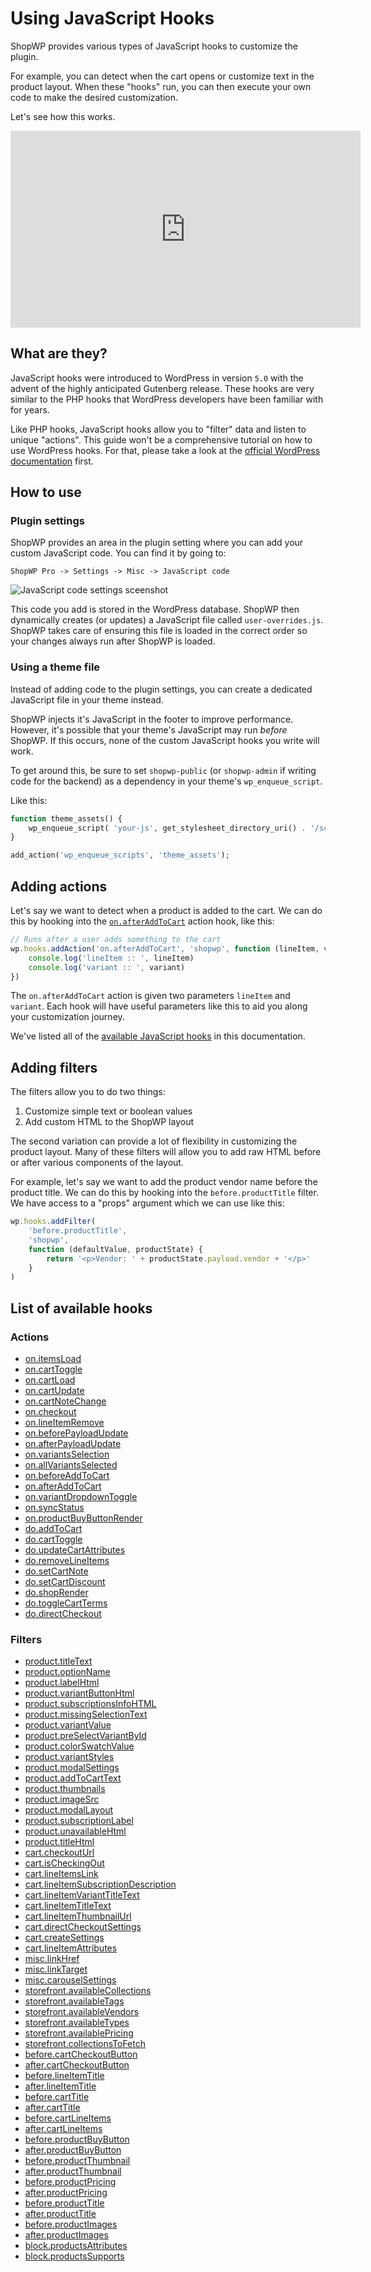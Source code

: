 # Using JavaScript Hooks

ShopWP provides various types of JavaScript hooks to customize the plugin.

For example, you can detect when the cart opens or customize text in the product layout. When these "hooks" run, you can then execute your own code to make the desired customization.

Let's see how this works.

<iframe width="560" height="315" src="https://www.youtube.com/embed/LnRT7f8Tugg?si=8SC_44OehUpcJIe0" title="YouTube video player" frameborder="0" allow="accelerometer; autoplay; clipboard-write; encrypted-media; gyroscope; picture-in-picture; web-share" allowfullscreen></iframe>

## What are they?

JavaScript hooks were introduced to WordPress in version `5.0` with the advent of the highly anticipated Gutenberg release. These hooks are very similar to the PHP hooks that WordPress developers have been familiar with for years.

Like PHP hooks, JavaScript hooks allow you to "filter" data and listen to unique "actions". This guide won't be a comprehensive tutorial on how to use WordPress hooks. For that, please take a look at the [official WordPress documentation](https://developer.wordpress.org/block-editor/packages/packages-hooks/) first.

## How to use

### Plugin settings

ShopWP provides an area in the plugin setting where you can add your custom JavaScript code. You can find it by going to:

`ShopWP Pro -> Settings -> Misc -> JavaScript code`

![JavaScript code settings sceenshot](./assets/javascript-code/javascript-code.png)

This code you add is stored in the WordPress database. ShopWP then dynamically creates (or updates) a JavaScript file called `user-overrides.js`. ShopWP takes care of ensuring this file is loaded in the correct order so your changes always run after ShopWP is loaded.

### Using a theme file

Instead of adding code to the plugin settings, you can create a dedicated JavaScript file in your theme instead.

ShopWP injects it's JavaScript in the footer to improve performance. However, it's possible that your theme's JavaScript may run _before_ ShopWP. If this occurs, none of the custom JavaScript hooks you write will work.

To get around this, be sure to set `shopwp-public` (or `shopwp-admin` if writing code for the backend) as a dependency in your theme's `wp_enqueue_script`.

Like this:

```php
function theme_assets() {
	wp_enqueue_script( 'your-js', get_stylesheet_directory_uri() . '/scripts.js', ['shopwp-public'], '', true);
}

add_action('wp_enqueue_scripts', 'theme_assets');
```

## Adding actions

Let's say we want to detect when a product is added to the cart. We can do this by hooking into the [`on.afterAddToCart`](/javascript-actions#onafteraddtocart) action hook, like this:

```js
// Runs after a user adds something to the cart
wp.hooks.addAction('on.afterAddToCart', 'shopwp', function (lineItem, variant) {
	console.log('lineItem :: ', lineItem)
	console.log('variant :: ', variant)
})
```

The `on.afterAddToCart` action is given two parameters `lineItem` and `variant`. Each hook will have useful parameters like this to aid you along your customization journey.

We've listed all of the [available JavaScript hooks](#list-of-available-hooks) in this documentation.

## Adding filters

The filters allow you to do two things:

1. Customize simple text or boolean values
2. Add custom HTML to the ShopWP layout

The second variation can provide a lot of flexibility in customizing the product layout. Many of these filters will allow you to add raw HTML before or after various components of the layout.

For example, let's say we want to add the product vendor name before the product title. We can do this by hooking into the `before.productTitle` filter. We have access to a "props" argument which we can use like this:

```js
wp.hooks.addFilter(
	'before.productTitle',
	'shopwp',
	function (defaultValue, productState) {
		return '<p>Vendor: ' + productState.payload.vendor + '</p>'
	}
)
```

## List of available hooks

### Actions

- [on.itemsLoad](/javascript-actions#onitemsload)
- [on.cartToggle](/javascript-actions#oncarttoggle)
- [on.cartLoad](/javascript-actions#oncartload)
- [on.cartUpdate](/javascript-actions#oncartupdate)
- [on.cartNoteChange](/javascript-actions#oncartnotechange)
- [on.checkout](/javascript-actions#oncheckoutredirect)
- [on.lineItemRemove](/javascript-actions#onlineitemremove)
- [on.beforePayloadUpdate](/javascript-actions#onbeforepayloadupdate)
- [on.afterPayloadUpdate](/javascript-actions#onafterpayloadupdate)
- [on.variantsSelection](/javascript-actions#onvariantsselection)
- [on.allVariantsSelected](/javascript-actions#onallvariantsselected)
- [on.beforeAddToCart](/javascript-actions#onbeforeaddtocart)
- [on.afterAddToCart](/javascript-actions#onafteraddtocart)
- [on.variantDropdownToggle](/javascript-actions#onvariantdropdowntoggle)
- [on.syncStatus](/javascript-actions#onsyncstatus)
- [on.productBuyButtonRender](/javascript-actions#onproductbuybuttonrender)
- [do.addToCart](/javascript-actions#doaddtocart)
- [do.cartToggle](/javascript-actions#docarttoggle)
- [do.updateCartAttributes](/javascript-actions#doupdatecartattributes)
- [do.removeLineItems](/javascript-actions#doremovelineitems)
- [do.setCartNote](/javascript-actions#dosetcartnote)
- [do.setCartDiscount](/javascript-actions#dosetcartdiscount)
- [do.shopRender](/javascript-actions#doshoprender)
- [do.toggleCartTerms](/javascript-actions#dotogglecartterms)
- [do.directCheckout](/javascript-actions#dodirectcheckout)

### Filters

- [product.titleText](/javascript-filters/#producttitletext)
- [product.optionName](/javascript-filters/#productoptionname)
- [product.labelHtml](/javascript-filters/#productlabelhtml)
- [product.variantButtonHtml](/javascript-filters/#productvariantbuttonhtml)
- [product.subscriptionsInfoHTML](/javascript-filters/#productsubscriptionsinfohtml)
- [product.missingSelectionText](/javascript-filters/#productmissingselectiontext)
- [product.variantValue](/javascript-filters/#productvariantvalue)
- [product.preSelectVariantById](/javascript-filters/#productpreselectvariantbyid)
- [product.colorSwatchValue](/javascript-filters/#productcolorswatchvalue)
- [product.variantStyles](/javascript-filters/#productvariantstyles)
- [product.modalSettings](/javascript-filters/#productmodalsettings)
- [product.addToCartText](/javascript-filters/#productaddtocarttext)
- [product.thumbnails](/javascript-filters/#productthumbnails)
- [product.imageSrc](/javascript-filters/#productimagesrc)
- [product.modalLayout](/javascript-filters/#productmodallayout)
- [product.subscriptionLabel](/javascript-filters/#productsubscriptionlabel)
- [product.unavailableHtml](/javascript-filters/#productunavailablehtml)
- [product.titleHtml](/javascript-filters/#producttitlehtml)
- [cart.checkoutUrl](/javascript-filters/#cartcheckouturl)
- [cart.isCheckingOut](/javascript-filters/#cartischeckingout)
- [cart.lineItemsLink](/javascript-filters/#cartlineitemslink)
- [cart.lineItemSubscriptionDescription](/javascript-filters/#cartlineitemsubscriptiondescription)
- [cart.lineItemVariantTitleText](/javascript-filters/#cartlineitemvarianttitletext)
- [cart.lineItemTitleText](/javascript-filters/#cartlineitemtitletext)
- [cart.lineItemThumbnailUrl](/javascript-filters/#cartlineitemthumbnailurl)
- [cart.directCheckoutSettings](/javascript-filters/#cartdirectcheckoutsettings)
- [cart.createSettings](/javascript-filters/#cartcreatesettings)
- [cart.lineItemAttributes](/javascript-filters/#cartlineitemattributes)
- [misc.linkHref](/javascript-filters/#misclinkhref)
- [misc.linkTarget](/javascript-filters/#misclinktarget)
- [misc.carouselSettings](/javascript-filters/#misccarouselsettings)
- [storefront.availableCollections](/javascript-filters/#storefrontavailablecollections)
- [storefront.availableTags](/javascript-filters/#storefrontavailabletags)
- [storefront.availableVendors](/javascript-filters/#storefrontavailablevendors)
- [storefront.availableTypes](/javascript-filters/#storefrontavailabletypes)
- [storefront.availablePricing](/javascript-filters/#storefrontavailablepricing)
- [storefront.collectionsToFetch](/javascript-filters/#storefrontcollectionstofetch)
- [before.cartCheckoutButton](/javascript-filters/#beforecartcheckoutbutton)
- [after.cartCheckoutButton](/javascript-filters/#aftercartcheckoutbutton)
- [before.lineItemTitle](/javascript-filters/#beforelineitemtitle)
- [after.lineItemTitle](/javascript-filters/#afterlineitemtitle)
- [before.cartTitle](/javascript-filters/#beforecarttitle)
- [after.cartTitle](/javascript-filters/#aftercarttitle)
- [before.cartLineItems](/javascript-filters/#beforecartlineitems)
- [after.cartLineItems](/javascript-filters/#aftercartlineitems)
- [before.productBuyButton](/javascript-filters/#beforeproductbuybutton)
- [after.productBuyButton](/javascript-filters/#afterproductbuybutton)
- [before.productThumbnail](/javascript-filters/#beforeproductthumbnail)
- [after.productThumbnail](/javascript-filters/#afterproductthumbnail)
- [before.productPricing](/javascript-filters/#beforeproductpricing)
- [after.productPricing](/javascript-filters/#afterproductpricing)
- [before.productTitle](/javascript-filters/#beforeproducttitle)
- [after.productTitle](/javascript-filters/#afterproducttitle)
- [before.productImages](/javascript-filters/#beforeproductimages)
- [after.productImages](/javascript-filters/#afterproductimages)
- [block.productsAttributes](/javascript-filters/#blockproductsattributes)
- [block.productsSupports](/javascript-filters/#blockproductssupports)
